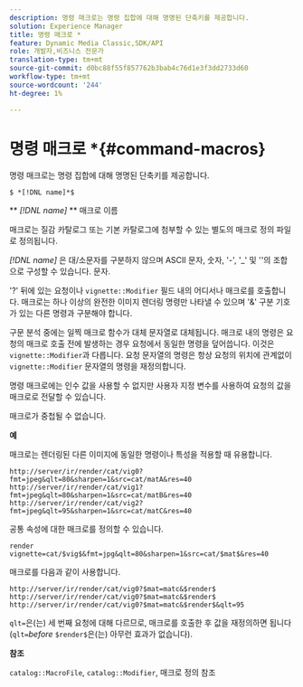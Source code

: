 ```yaml
---
description: 명령 매크로는 명령 집합에 대해 명명된 단축키를 제공합니다.
solution: Experience Manager
title: 명령 매크로 *
feature: Dynamic Media Classic,SDK/API
role: 개발자,비즈니스 전문가
translation-type: tm+mt
source-git-commit: d0bc88f55f857762b3bab4c76d1e3f3dd2733d60
workflow-type: tm+mt
source-wordcount: '244'
ht-degree: 1%

---
```



# 명령 매크로 *{#command-macros}

명령 매크로는 명령 집합에 대해 명명된 단축키를 제공합니다.

`$ *[!DNL name]*$`

** *[!DNL name]* ** 매크로 이름

매크로는 질감 카탈로그 또는 기본 카탈로그에 첨부할 수 있는 별도의 매크로 정의 파일로 정의됩니다.

*[!DNL name]* 은 대/소문자를 구분하지 않으며 ASCII 문자, 숫자, &#39;-&#39;, &#39;_&#39; 및 &#39;&#39;의 조합으로 구성할 수 있습니다. 문자.

&#39;?&#39; 뒤에 있는 요청이나 `vignette::Modifier` 필드 내의 어디서나 매크로를 호출합니다. 매크로는 하나 이상의 완전한 이미지 렌더링 명령만 나타낼 수 있으며 &#39;&amp;&#39; 구분 기호가 있는 다른 명령과 구분해야 합니다.

구문 분석 중에는 일찍 매크로 함수가 대체 문자열로 대체됩니다. 매크로 내의 명령은 요청의 매크로 호출 전에 발생하는 경우 요청에서 동일한 명령을 덮어씁니다. 이것은 `vignette::Modifier`과 다릅니다. 요청 문자열의 명령은 항상 요청의 위치에 관계없이 `vignette::Modifier` 문자열의 명령을 재정의합니다.

명령 매크로에는 인수 값을 사용할 수 없지만 사용자 지정 변수를 사용하여 요청의 값을 매크로로 전달할 수 있습니다.

매크로가 중첩될 수 없습니다.

**예**

매크로는 렌더링된 다른 이미지에 동일한 명령이나 특성을 적용할 때 유용합니다.

`http://server/ir/render/cat/vig0?fmt=jpeg&qlt=80&sharpen=1&src=cat/matA&res=40 http://server/ir/render/cat/vig1?fmt=jpeg&qlt=80&sharpen=1&src=cat/matB&res=40 http://server/ir/render/cat/vig2?fmt=jpeg&qlt=95&sharpen=1&src=cat/matC&res=40`

공통 속성에 대한 매크로를 정의할 수 있습니다.

`render vignette=cat/$vig$&fmt=jpg&qlt=80&sharpen=1&src=cat/$mat$&res=40`

매크로를 다음과 같이 사용합니다.

`http://server/ir/render/cat/vig0?$mat=matc&$render$ http://server/ir/render/cat/vig0?$mat=matc&$render$ http://server/ir/render/cat/vig0?$mat=matc&$render$&qlt=95`

`qlt=`은(는) 세 번째 요청에 대해 다르므로, 매크로를 호출한 후 값을 재정의하면 됩니다(`qlt=`*before* `$render$`은(는) 아무런 효과가 없습니다).

**참조**

`catalog::MacroFile`,  `catalog::Modifier`, 매크로 정의 참조

<!--<a id="section_297B7FCB285F4891AA76DF8393089931"></a>-->

